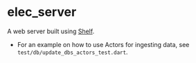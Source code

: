 # elec_server

A web server built using [Shelf](https://pub.dartlang.org/packages/shelf).

- For an example on how to use Actors for ingesting data, 
  see `test/db/update_dbs_actors_test.dart`.